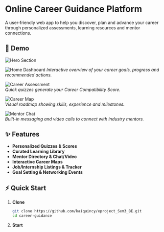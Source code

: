 # Online Career Guidance Platform

A user‐friendly web app to help you discover, plan and advance your career through personalized assessments, learning resources and mentor connections.

## 🚀 Demo

![Hero Section](https://github.com/user-attachments/assets/e6753313-d2d8-4581-bd79-fe78eddf0d1d)


![Home Dashboard](https://github.com/user-attachments/assets/fb3b8efc-9713-452d-a277-94e67ba32d94)
*Interactive overview of your career goals, progress and recommended actions.*

![Career Assessment](docs/demo/career-assessment.png)  
*Quick quizzes generate your Career Compatibility Score.*

![Career Map](docs/demo/career-map.png)  
*Visual roadmap showing skills, experience and milestones.*

![Mentor Chat](docs/demo/mentor-chat.png)  
*Built-in messaging and video calls to connect with industry mentors.*

## ✨ Features

- **Personalized Quizzes & Scores**  
- **Curated Learning Library**  
- **Mentor Directory & Chat/Video**  
- **Interactive Career Maps**  
- **Job/Internship Listings & Tracker**  
- **Goal Setting & Networking Events**

## ⚡ Quick Start

1. **Clone**  
   ```bash
   git clone https://github.com/kaiquincy/eproject_Sem3_BE.git
   cd career-guidance
2. **Start**
